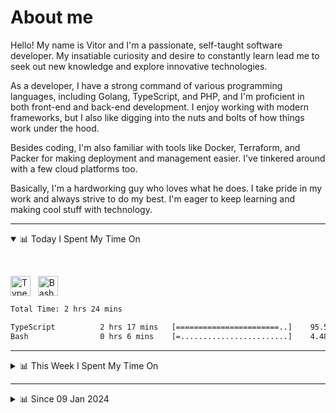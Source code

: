 # About me

Hello! My name is Vitor and I'm a passionate, self-taught software developer. My insatiable curiosity and desire to constantly learn lead me to seek out new knowledge and explore innovative technologies.

As a developer, I have a strong command of various programming languages, including Golang, TypeScript, and PHP, and I'm proficient in both front-end and back-end development. I enjoy working with modern frameworks, but I also like digging into the nuts and bolts of how things work under the hood.

Besides coding, I'm also familiar with tools like Docker, Terraform, and Packer for making deployment and management easier. I've tinkered around with a few cloud platforms too.

Basically, I'm a hardworking guy who loves what he does. I take pride in my work and always strive to do my best. I'm eager to keep learning and making cool stuff with technology.

---

<!-- ## 📊 Today I Spent My Time On -->

<details open>
<summary>📊 Today I Spent My Time On</summary>

&nbsp;

<!--DEVTIMER:TODAY:START-->
<img align="center" width="32px" src="https://cdn.simpleicons.org/typescript/3178C6" alt="TypeScript" />&nbsp;&nbsp;&nbsp;<img align="center" width="32px" src="https://cdn.simpleicons.org/gnubash/fff" alt="Bash" />&nbsp;&nbsp;&nbsp;

```txt
Total Time: 2 hrs 24 mins

TypeScript          2 hrs 17 mins   [=======================..]    95.52 %
Bash                0 hrs 6 mins    [=........................]    4.48 %
```

<!--DEVTIMER:TODAY:END-->

</details>

---
<details>
<summary>📊 This Week I Spent My Time On</summary>

&nbsp;

<!--DEVTIMER:WEEK:START-->
<img align="center" width="32px" src="https://cdn.simpleicons.org/typescript/3178C6" alt="TypeScript" />&nbsp;&nbsp;&nbsp;<img align="center" width="32px" src="https://cdn.simpleicons.org/gnubash/fff" alt="Bash" />&nbsp;&nbsp;&nbsp;<img align="center" width="32px" src="https://cdn.simpleicons.org/go/00ADD8" alt="Go" />&nbsp;&nbsp;&nbsp;

```txt
Total Time: 5 hrs 36 mins

TypeScript          4 hrs 22 mins   [===================......]    78.07 %
Bash                0 hrs 36 mins   [==.......................]    10.75 %
VimL                0 hrs 21 mins   [=........................]    6.14 %
Go                  0 hrs 15 mins   [=........................]    4.59 %
```

<!--DEVTIMER:WEEK:END-->
</details>

---


<details>
<summary>📊 Since 09 Jan 2024</summary>

&nbsp;

<!--DEVTIMER::START-->
<img align="center" width="32px" src="https://cdn.simpleicons.org/typescript/3178C6" alt="TypeScript" />&nbsp;&nbsp;&nbsp;<img align="center" width="32px" src="https://cdn.simpleicons.org/vuedotjs/4FC08D" alt="Vue" />&nbsp;&nbsp;&nbsp;<img align="center" width="32px" src="https://cdn.simpleicons.org/go/00ADD8" alt="Go" />&nbsp;&nbsp;&nbsp;<img align="center" width="32px" src="https://cdn.simpleicons.org/gnubash/fff" alt="Bash" />&nbsp;&nbsp;&nbsp;<img align="center" width="32px" src="https://cdn.simpleicons.org/carrd/fff" alt="JSON" />&nbsp;&nbsp;&nbsp;<img align="center" width="32px" src="https://cdn.simpleicons.org/python/3776AB" alt="Python" />&nbsp;&nbsp;&nbsp;<img align="center" width="32px" src="https://cdn.simpleicons.org/javascript/F7DF1E" alt="JavaScript" />&nbsp;&nbsp;&nbsp;<img align="center" width="32px" src="https://cdn.simpleicons.org/markdown/fff" alt="Markdown" />&nbsp;&nbsp;&nbsp;<img align="center" width="32px" src="https://cdn.simpleicons.org/yaml/fff" alt="YAML" />&nbsp;&nbsp;&nbsp;<img align="center" width="32px" src="https://cdn.simpleicons.org/html5/E34F26" alt="HTML" />&nbsp;&nbsp;&nbsp;<img align="center" width="32px" src="https://cdn.simpleicons.org/academia/fff" alt="Text" />&nbsp;&nbsp;&nbsp;<img align="center" width="32px" src="https://cdn.simpleicons.org/css3/1572B6" alt="CSS" />&nbsp;&nbsp;&nbsp;<img align="center" width="32px" src="https://cdn.simpleicons.org/php/777BB4" alt="PHP" />&nbsp;&nbsp;&nbsp;

```txt
Total Time: 267 hrs 39 mins

TypeScript          142 hrs 46 mins [=============............]    53.34 %
Vue                 30 hrs 2 mins   [==.......................]    11.22 %
Go                  26 hrs 39 mins  [==.......................]    9.96 %
Bash                12 hrs 40 mins  [=........................]    4.73 %
JSON                12 hrs 11 mins  [=........................]    4.55 %
Python              9 hrs 11 mins   [.........................]    3.43 %
JavaScript          6 hrs 6 mins    [.........................]    2.28 %
Markdown            5 hrs 48 mins   [.........................]    2.17 %
YAML                5 hrs 16 mins   [.........................]    1.97 %
SCSS                3 hrs 9 mins    [.........................]    1.17 %
Docker              2 hrs 48 mins   [.........................]    1.05 %
HTML                1 hrs 46 mins   [.........................]    0.66 %
VimL                1 hrs 22 mins   [.........................]    0.51 %
SQL                 1 hrs 10 mins   [.........................]    0.44 %
Nginx               0 hrs 29 mins   [.........................]    0.18 %
INI                 0 hrs 20 mins   [.........................]    0.13 %
XML                 0 hrs 20 mins   [.........................]    0.13 %
Text                0 hrs 17 mins   [.........................]    0.11 %
CSS                 0 hrs 13 mins   [.........................]    0.08 %
TSX                 0 hrs 9 mins    [.........................]    0.06 %
PHP                 0 hrs 7 mins    [.........................]    0.04 %
reStructuredText    0 hrs 4 mins    [.........................]    0.02 %
Sass                0 hrs 1 mins    [.........................]    0.01 %
```

<!--DEVTIMER::END-->

</details>
